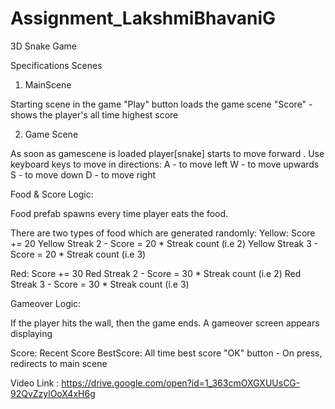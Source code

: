 # __Assignment_LakshmiBhavaniG__
3D Snake Game

Specifications
Scenes
1. MainScene

Starting scene in the game
"Play" button loads the game scene
"Score" - shows the player's all time highest score

2. Game Scene

As soon as gamescene is loaded player[snake] starts to move forward .
Use keyboard keys to move in directions: 
A - to move left
W - to move upwards
S - to move down
D - to move right

Food & Score Logic: 

Food prefab spawns every time player eats the food. 

There are two types of food which are generated randomly: 
Yellow: Score += 20
Yellow Streak 2  - Score = 20 * Streak count (i.e 2)
Yellow Streak 3  - Score = 20 * Streak count (i.e 3)

Red: Score += 30
Red Streak 2  - Score = 30 * Streak count (i.e 2)
Red Streak 3  - Score = 30 * Streak count (i.e 3)

Gameover Logic:

If the player hits the wall, then the game ends. A gameover screen appears displaying

Score: Recent Score
BestScore: All time best score
"OK" button - On press, redirects to main scene

Video Link : 
https://drive.google.com/open?id=1_363cmOXGXUUsCG-92QvZzylOoX4xH6g


